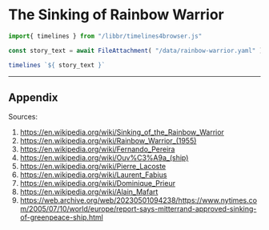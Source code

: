 # The Sinking of Rainbow Warrior
  
```js
import{ timelines } from "/libbr/timelines4browser.js"

const story_text = await FileAttachment( "/data/rainbow-warrior.yaml" ).text()
```

```js
timelines `${ story_text }`
```
- - -
## Appendix

Sources:
1. https://en.wikipedia.org/wiki/Sinking_of_the_Rainbow_Warrior
1. https://en.wikipedia.org/wiki/Rainbow_Warrior_(1955)
1. https://en.wikipedia.org/wiki/Fernando_Pereira
1. https://en.wikipedia.org/wiki/Ouv%C3%A9a_(ship)
1. https://en.wikipedia.org/wiki/Pierre_Lacoste
1. https://en.wikipedia.org/wiki/Laurent_Fabius
1. https://en.wikipedia.org/wiki/Dominique_Prieur
1. https://en.wikipedia.org/wiki/Alain_Mafart
1. https://web.archive.org/web/20230501094238/https://www.nytimes.com/2005/07/10/world/europe/report-says-mitterrand-approved-sinking-of-greenpeace-ship.html
